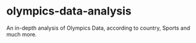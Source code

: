 # olympics-data-analysis
An in-depth analysis of Olympics Data, according to country, Sports and much more.
